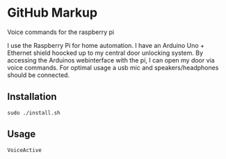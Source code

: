 GitHub Markup
=============

Voice commands for the raspberry pi

I use the Raspberry Pi for home automation. I have an Arduino Uno + Ethernet shield hoocked up to my central door unlocking system. By accessing the Arduinos webinterface with the pi, I can open my door via voice commands.
For optimal usage a usb mic and speakers/headphones should be connected.

Installation
-----------

    sudo ./install.sh 


Usage
-----------

    VoiceActive 

